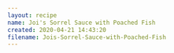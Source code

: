 ```yaml
---
layout: recipe
name: Joi's Sorrel Sauce with Poached Fish
created: 2020-04-21 14:43:20
filename: Jois-Sorrel-Sauce-with-Poached-Fish
---
```

